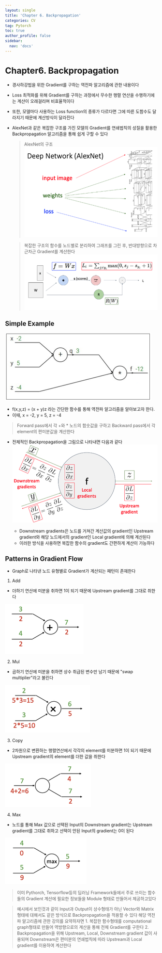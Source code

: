```yaml
---
layout: single
title: 'Chapter 6. Backpropagation'
categories: CV
tag: Pytorch
toc: true
author_profile: false
sidebar:
  nav: 'docs'
---
```



# Chapter6. Backpropagation

- 경사하강법을 위한 Gradient를 구하는 역전파 알고리즘에 관한 내용이다
- Loss 최적화를 위해 Gradient를 구하는 과정에서 무수한 행렬 연산을 수행하기에는 계산이 오래걸리며 비효율적이다
- 또한, 모델마다 사용하는 Loss function의 종류가 다르다면 그에 따른 도함수도 달라지기 때문에 계산방식이 달라진다
- AlexNet과 같은 복잡한 구조를 가진 모델의 Gradient를 연쇄법칙의 성질을 활용한 Backpropagation 알고리즘을 통해 쉽게 구할 수 있다


  > AlexNet의 구조
  ![nn](/assets/image_ch6/1.png)
  
  > 복잡한 구조의 함수를 노드별로 분리하여 그래프를 그린 후, 반대방향으로 차근차근 Gradient를 계산한다
  ![nn](/assets/image_ch6/2.png)

## Simple Example
![nn](/assets/image_ch6/3.png)
- f(x,y,z) = (x + y)z 라는 간단한 함수를 통해 역전파 알고리즘을 알아보고자 한다.
- 이때, x = -2, y = 5, z = -4

> Forward pass에서 각 +와 * 노드의 함숫값을 구하고 Backward pass에서 각 element의 편미분값을 계산한다

- 전체적인 Backpropagation을 그림으로 나타내면 다음과 같다
![nn](/assets/image_ch6/4.png)

  - Downstream gradients은 노드를 거쳐간 계산값의 gradient인 Upstream gradient와 해당 노드에서의 gradient인 Local gradient에 의해 계산된다
  - 이러한 방식을 사용하면 복잡한 함수의 gradient도 간편하게 계산이 가능하다

## Patterns in Gradient Flow
- Graph로 나타낸 노드 유형별로 Gradient가 계산되는 패턴이 존재한다

1. Add
  - 더하기 연산에 미분을 취하면 1이 되기 때문에 Upstream gradient를 그대로 취한다

![add](/assets/image_ch6/6.png)

2. Mul
  - 곱하기 연산에 미분을 취하면 상수 취급된 변수만 남기 때문에 "swap multiplier"라고 불린다

  ![add](/assets/image_ch6/7.png)
  
3. Copy
  - 2차원으로 변환하는 행렬연산에서 각각의 element를 미분하면 1이 되기 때문에 Upstream gradient의 element를 더한 값을 취한다

  ![add](/assets/image_ch6/8.png)
  
4. Max
  - 노드를 통해 Max 값으로 선택된 Input의 Downstream gradient는 Upstream gradient를 그대로 취하고 선택이 안된 Input의 gradient는 0이 된다

  ![add](/assets/image_ch6/9.png)

> 이미 Pythorch, Tensorflow등의 딥러닝 Framework들에서 주로 쓰이는 함수들의 Gradient 계산에 필요한 정보들을 Module 형태로 만들어서 제공하고있다

> 예시에서 보인것과 같이 Input과 Output이 상수형태가 아닌 Vector와 Matrix형태에 대해서도 같은 방식으로 Backpropagation을 적용할 수 있다
> 해당 역전파 알고리즘에 관한 강의를 요약하자면
    1. 복잡한 함수형태를 computational graph형태로 만들어 역방향으로의 계산을 통해 전체 Gradient를 구한다
    2. Backpropagation을 위해 Upstream, Local, Downstream gradient 값이 사용되며 Downstream은 편미분의 연쇄법칙에 따라 Upstream과 Local gradient를 이용하여 계산한다
